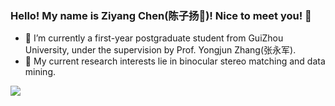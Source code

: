 ### Hello! My name is Ziyang Chen(陈子扬:ram:)! Nice to meet you! 👋
- 🌱 I’m currently a first-year postgraduate student from GuiZhou University, under the supervision by Prof. Yongjun Zhang(张永军).
- :hammer: My current research interests lie in binocular stereo matching and data mining.
<img align="bottom" src="https://github-readme-stats.vercel.app/api?username=ZYangChen&show_icons=true&icon_color=CE1D2D&text_color=718096&bg_color=ffffff&hide_title=true" />

<!--
**ZYangChen/ZYangChen** is a ✨ _special_ ✨ repository because its `README.md` (this file) appears on your GitHub profile.

Here are some ideas to get you started:

- 🔭 I’m currently working on ...
- 🌱 I’m currently learning ...
- 👯 I’m looking to collaborate on ...
- 🤔 I’m looking for help with ...
- 💬 Ask me about ...
- 📫 How to reach me: ...
- 😄 Pronouns: ...
- ⚡ Fun fact: ...
- :orange_book: Focusing on Swift & iOS
- :hammer: Creator of applications and frameworks
- :ram: Founder the ObjCCN
- :meat_on_bone: Meat lover
-->
